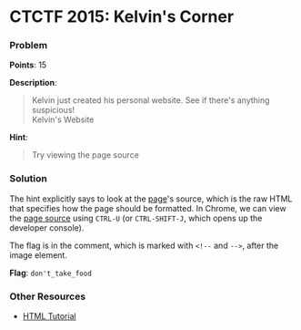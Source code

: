 # CTCTF 2015: Kelvin's Corner

### Problem

**Points**: 15

**Description**: 

> Kelvin just created his personal website. See if there's anything suspicious!  
> Kelvin's Website

**Hint**: 

> Try viewing the page source

### Solution

The hint explicitly says to look at the [page](http://ctctf.io/problem_data/Kelvin/website.html)'s source, which is the raw HTML that specifies how the page should be formatted. In Chrome, we can view the [page source](website.html) using `CTRL-U` (or `CTRL-SHIFT-J`, which opens up the developer console).

The flag is in the comment, which is marked with `<!--` and `-->`, after the image element.

**Flag**: `don't_take_food`

### Other Resources

* [HTML Tutorial](http://www.w3schools.com/html/)
